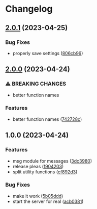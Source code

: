 # Changelog

## [2.0.1](https://github.com/danielo515/StreamDeckButton.spoon/compare/v2.0.0...v2.0.1) (2023-04-25)


### Bug Fixes

* properly save settings ([806cb96](https://github.com/danielo515/StreamDeckButton.spoon/commit/806cb96787face99cade2bf9e9853ffaf8dbd123))

## [2.0.0](https://github.com/danielo515/StreamDeckButton.spoon/compare/v1.0.0...v2.0.0) (2023-04-24)


### ⚠ BREAKING CHANGES

* better function names

### Features

* better function names ([742728c](https://github.com/danielo515/StreamDeckButton.spoon/commit/742728c9cf83989925e95fd696c6d906763a2114))

## 1.0.0 (2023-04-24)


### Features

* msg module for messages ([3dc3980](https://github.com/danielo515/StreamDeckButton.spoon/commit/3dc39804abc720d99039e712fc08f472755b8c17))
* release pleas ([f904203](https://github.com/danielo515/StreamDeckButton.spoon/commit/f904203fcccde3d8b2641b7281be7feb47619f14))
* split utility functions ([cf892d3](https://github.com/danielo515/StreamDeckButton.spoon/commit/cf892d33ecbfebf84c536934c493f974b69568dd))


### Bug Fixes

* make it work ([5b05ddd](https://github.com/danielo515/StreamDeckButton.spoon/commit/5b05ddd0da24741a0ccbd092533431708a59f8a8))
* start the server for real ([acb0381](https://github.com/danielo515/StreamDeckButton.spoon/commit/acb0381d475cb18d732b8754dd96b6314436fe4b))
